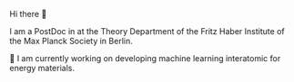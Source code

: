 Hi there 👋

I am a PostDoc in at the Theory Department of the Fritz Haber Institute of the Max Planck Society in Berlin.

🔬 I am currently working on developing machine learning interatomic for energy materials. 

